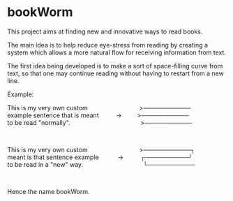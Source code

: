 # bookWorm

This project aims at finding new and innovative ways to read books.

The main idea is to help reduce eye-stress from reading by creating a system which allows a more natural flow for receiving information from text.

The first idea being developed is to make a sort of space-filling curve from text, so that one may continue reading without having to restart from a new line.

Example:

This is my very own custom                              >───────────\
example sentence that is meant          ->         >───────────\
to be read "normally".                                         >───────────

<br />

This is my very own custom                              >───────────┐\
meant is that sentence example           ->          ┌──────────┘\
to be read in a "new" way.                                   └───────────

<br />

Hence the name bookWorm.
